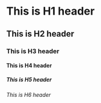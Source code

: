 # This is H1 header
## This is H2 header
### This is H3 header
#### This is H4 header
##### This is H5 header
###### This is H6 header
